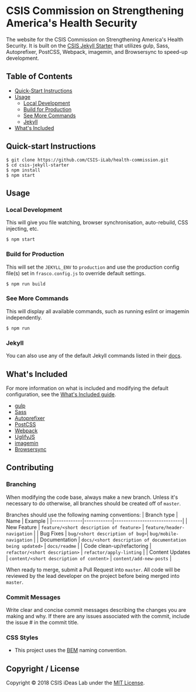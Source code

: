 # CSIS Commission on Strengthening America's Health Security
The website for the CSIS Commission on Strengthening America's Health Security. It is built on the [CSIS Jekyll Starter](https://github.com/CSIS-iLab/csis-jekyll-starter) that utilizes gulp, Sass, Autoprefixer, PostCSS, Webpack, imagemin, and Browsersync to speed-up development.

## Table of Contents
* [Quick-Start Instructions](#quick-start-instructions)
* [Usage](#usage)
  * [Local Development](#local-development)
  * [Build for Production](#build-for-production)
  * [See More Commands](#see-more-commands)
  * [Jekyll](#jekyll)
* [What's Included](#whats-included)

## Quick-start Instructions
```shell
$ git clone https://github.com/CSIS-iLab/health-commission.git
$ cd csis-jekyll-starter
$ npm install
$ npm start
```

## Usage

### Local Development

This will give you file watching, browser synchronisation, auto-rebuild, CSS injecting, etc.

```shell
$ npm start
```

### Build for Production

This will set the `JEKYLL_ENV` to `production` and use the production config file(s) set in `frasco.config.js` to override default settings.

```shell
$ npm run build
```

### See More Commands

This will display all available commands, such as running eslint or imagemin independently.

```shell
$ npm run
```

### Jekyll

You can also use any of the default Jekyll commands listed in their [docs](https://jekyllrb.com/docs/usage/).

## What's Included
For more information on what is included and modifying the default configuration, see the [What's Included guide](DEVELOPMENT.md).

- [gulp](https://gulpjs.com/)
- [Sass](http://sass-lang.com/)
- [Autoprefixer](https://github.com/postcss/autoprefixer)
- [PostCSS](http://postcss.org/)
- [Webpack](https://webpack.github.io/)
- [UglifyJS](https://github.com/mishoo/UglifyJS2)
- [imagemin](https://github.com/imagemin/imagemin)
- [Browsersync](https://www.browsersync.io/)

## Contributing
### Branching
When modifying the code base, always make a new branch. Unless it's necessary to do otherwise, all branches should be created off of `master`.

Branches should use the following naming conventions:
| Branch type | Name       | Example                     |
|-------------|------------|-----------------------------|
| New Feature | `feature/<short description of feature>` | `feature/header-navigation` |
| Bug Fixes   | `bug/<short description of bug>`| `bug/mobile-navigation` |
| Documentation | `docs/<short description of documentation being updated>` | `docs/readme` |
| Code clean-up/refactoring | `refactor/<short description>` | `refactor/apply-linting` |
| Content Updates | `content/<short description of content>` | `content/add-new-posts` |

When ready to merge, submit a Pull Request into `master`. All code will be reviewed by the lead developer on the project before being merged into `master`.

### Commit Messages
Write clear and concise commit messages describing the changes you are making and why. If there are any issues associated with the commit, include the issue # in the commit title.

### CSS Styles
* This project uses the [BEM](http://getbem.com/introduction/) naming convention.

## Copyright / License

Copyright © 2018 CSIS iDeas Lab under the [MIT License](https://github.com/ixkaito/frasco/blob/master/LICENSE).
